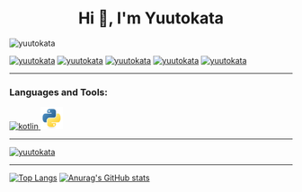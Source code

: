 <h1 align="center">Hi 👋, I'm Yuutokata</h1>




<p align="left"> <img src="https://komarev.com/ghpvc/?username=yuutokata&label=Profile%20views&color=0e75b6&style=flat" alt="yuutokata" /></p> <p align="left">
<a href="https://twitter.com/yuutokata" target="blank"><img src="https://img.shields.io/badge/Twitter-1DA1F2?style=for-the-badge&logo=twitter&logoColor=white" alt="yuutokata" /></a>
<a href="https://discord.com/users/437669166216904715" target="blank"><img src="https://img.shields.io/badge/Discord-7289DA?style=for-the-badge&logo=discord&logoColor=white" alt="yuutokata" /></a>
<a href="https://www.reddit.com/user/Yuutoo_" target="blank"><img src="https://img.shields.io/badge/Reddit-FF4500?style=for-the-badge&logo=reddit&logoColor=white" alt="yuutokata" /></a>
<a href="https://www.youtube.com/channel/UC3rffbeJpGYNd_ge8kvJ6FA" target="blank"><img src="https://img.shields.io/badge/YouTube-FF0000?style=for-the-badge&logo=youtube&logoColor=white" alt="yuutokata" /></a>
<a href="https://www.twitch.tv/yuutokata" target="blank"><img src="https://img.shields.io/badge/Twitch-9146FF?style=for-the-badge&logo=twitch&logoColor=white" alt="yuutokata" /></a>


---
<h3 align="left">Languages and Tools:</h3>
<p align="left"> <a href="https://kotlinlang.org" target="_blank"> <img src="https://www.vectorlogo.zone/logos/kotlinlang/kotlinlang-icon.svg" alt="kotlin" width="40" height="40"/> </a> <a href="https://www.python.org" target="_blank"> <img src="https://raw.githubusercontent.com/devicons/devicon/master/icons/python/python-original.svg" alt="python" width="40" height="40"/> </a> </p>

---
<p align="left"> <a href="https://github.com/ryo-ma/github-profile-trophy"><img src="https://github-profile-trophy.vercel.app/?username=yuutokata" alt="yuutokata" /></a> </p>



---
[![Top Langs](https://github-readme-stats.vercel.app/api/top-langs/?username=yuutokata&theme=tokyonight)](https://github.com/anuraghazra/github-readme-stats) [![Anurag's GitHub stats](https://github-readme-stats.vercel.app/api?username=yuutokata&show_icons=True&theme=tokyonight)](https://github.com/anuraghazra/github-readme-stats)
